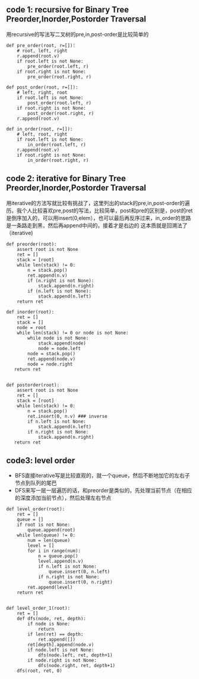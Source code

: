 ## code 1: recursive for Binary Tree Preorder,Inorder,Postorder Traversal
用recursive的写法写二叉树的pre,in,post-order是比较简单的


```
def pre_order(root, r=[]):
    # root, left, right
    r.append(root.v)
    if root.left is not None:
        pre_order(root.left, r)
    if root.right is not None:
        pre_order(root.right, r)

def post_order(root, r=[]):
    # left, right, root
    if root.left is not None:
        post_order(root.left, r)
    if root.right is not None:
        post_order(root.right, r)
    r.append(root.v)

def in_order(root, r=[]):
    # left, root, right
    if root.left is not None:
        in_order(root.left, r)
    r.append(root.v)
    if root.right is not None:
        in_order(root.right, r)

```
## code 2: iterative for Binary Tree Preorder,Inorder,Postorder Traversal
用iterative的方法写就比较有挑战了，这里列出的stack的pre,in,post-order的遍历。我个人比较喜欢pre,post的写法，比较简单，post和pre的区别是，post的ret是倒序加入的，可以用insert(0,elem），也可以最后再反序过来，in_order的思路是一条路走到黑，然后再append中间的，接着才是右边的
这本质就是回溯法了 （iterative)

```
def preorder(root):
    assert root is not None
    ret = []
    stack = [root]
    while len(stack) != 0:
        n = stack.pop()
        ret.append(n.v)
        if (n.right is not None):
            stack.append(n.right)
        if (n.left is not None):
            stack.append(n.left)
    return ret

def inorder(root):
    ret = []
    stack = []
    node = root
    while len(stack) != 0 or node is not None:
        while node is not None:
            stack.append(node)
            node = node.left
        node = stack.pop()
        ret.append(node.v)
        node = node.right
   return ret


def postorder(root):
    assert root is not None
    ret = []
    stack = [root]
    while len(stack) != 0:
        n = stack.pop()
        ret.insert(0, n.v) ### inverse
        if n.left is not None:
            stack.append(n.left)
        if n.right is not None:
            stack.append(n.right)
   return ret

```
## code3: level order
- BFS直接iterative写是比较直观的，就一个queue，然后不断地加它的左右子节点到队列的尾巴
- DFS来写一层一层遍历的话，和preorder是类似的，先处理当前节点（在相应的深度添加当前节点），然后处理左右节点
```
def level_order(root):
    ret = []
    queue = []
    if root is not None:
        queue.append(root)
    while len(queue) != 0:
        num = len(queue)
        level = []
        for i in range(num):
            n = queue.pop()
            level.append(n.v)
            if n.left is not None:
                queue.insert(0, n.left)
            if n.right is not None:
                queue.insert(0, n.right)
        ret.append(level)
    return ret


def level_order_1(root):
    ret = []
    def dfs(node, ret, depth):
        if node is None:
            return
        if len(ret) == depth:
            ret.append([])
        ret[depth].append(node.v)
        if node.left is not None:
            dfs(node.left, ret, depth+1)
        if node.right is not None:
            dfs(node.right, ret, depth+1)
    dfs(root, ret, 0)
```
